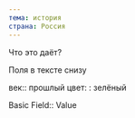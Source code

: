 ```yaml
---
тема: история
страна: Россия
---
```


Что это даёт? 

Поля в тексте снизу

век:: прошлый
цвет: : зелёный

Basic Field:: Value 


